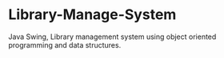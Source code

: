 # Library-Manage-System
Java Swing, Library management system using object oriented programming and data structures.
